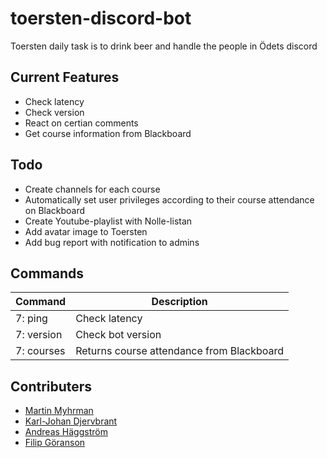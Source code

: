 # toersten-discord-bot
Toersten daily task is to drink beer and handle the people in Ödets discord


## Current Features
- Check latency
- Check version
- React on certian comments
- Get course information from Blackboard

## Todo
- Create channels for each course
- Automatically set user privileges according to their course attendance on Blackboard
- Create Youtube-playlist with Nolle-listan
- Add avatar image to Toersten
- Add bug report with notification to admins

## Commands
| Command | Description |
|---------|-------------|
| 7: ping | Check latency |
| 7: version | Check bot version |
| 7: courses | Returns course attendance from Blackboard |

## Contributers
- [Martin Myhrman](https://github.com/myhrmans/)
- [Karl-Johan Djervbrant](https://github.com/kallekj/)
- [Andreas Häggström](https://github.com/AndreasH96/)
- [Filip Göranson](https://github.com/filipgoranson/)
 

